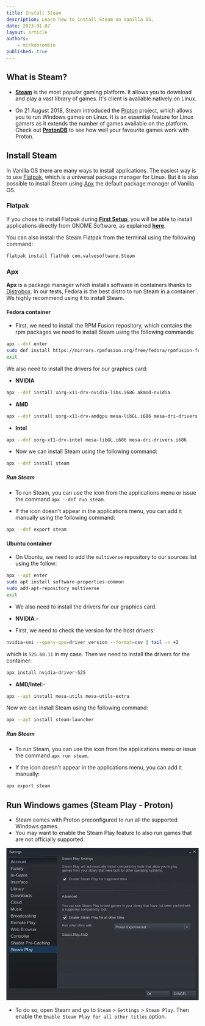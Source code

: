 ```yaml
---
title: Install Steam
description: Learn how to install Steam on Vanilla OS.
date: 2023-01-07
layout: article
authors: 
    - mirkobrombin
published: true
---
```


## What is Steam?

- [**Steam**](https://steampowered.com) is the most popular gaming platform. It allows you to download and play a vast library of games. It's client is available natively on Linux.

- On 21 August 2018, Steam introduced the [Proton](https://github.com/ValveSoftware/Proton) project, which allows you to run Windows games on Linux. It is an essential feature for Linux gamers as it extends the number of games available on the platform. Check out [**ProtonDB**](https://www.protondb.com) to see how well your favourite games work with Proton.

## Install Steam

In Vanilla OS there are many ways to install applications. The easiest way is to use
[Flatpak](https://flatpak.org), which is a universal package manager for Linux.
But it is also possible to install Steam using [Apx](https://documentation.vanillaos.org/docs/apx/)
the default package manager of Vanilla OS.

### Flatpak

If you chose to install Flatpak during [**First Setup**](/2022/11/18/first-setup.html), 
you will be able to install applications directly from GNOME Software, as 
explained [**here**](/2022/12/09/install-flatpaks.html#title3).

You can also install the Steam Flatpak from the terminal using the following command:

```bash
flatpak install flathub com.valvesoftware.Steam
```

### Apx

**Apx** is a package manager which installs software in containers thanks to
[Distrobox](https://github.com/89luca89/distrobox). In our tests, Fedora is the best distro to run Steam in a container . We highly recommend using it to install Steam.

#### Fedora container

- First, we need to install the RPM Fusion repository, which contains the rpm packages we need to install Steam using the following commands:

```bash
apx --dnf enter
sudo dnf install https://mirrors.rpmfusion.org/free/fedora/rpmfusion-free-release-$(rpm -E %fedora).noarch.rpm https://mirrors.rpmfusion.org/nonfree/fedora/rpmfusion-nonfree-release-$(rpm -E %fedora).noarch.rpm
exit
```

We also need to install the drivers for our graphics card:

- **NVIDIA**

```bash
apx --dnf install xorg-x11-drv-nvidia-libs.i686 akmod-nvidia
```

- **AMD**

```bash
apx --dnf install xorg-x11-drv-amdgpu mesa-libGL.i686 mesa-dri-drivers.i686
```

- **Intel**

```bash
apx --dnf xorg-x11-drv-intel mesa-libGL.i686 mesa-dri-drivers.i686
```

- Now we can install Steam using the following command:

```bash
apx --dnf install steam
```

##### Run Steam

- To run Steam, you can use the icon from the applications menu or issue the 
command `apx --dnf run steam`.

- If the icon doesn't appear in the applications menu, you can add it manually using the following command:

```bash
apx --dnf export steam
```

#### Ubuntu container

- On Ubuntu, we need to add the `multiverse` repository to our sources list using the follow:

```bash
apx --apt enter
sudo apt install software-properties-common
sudo add-apt-repository multiverse
exit
```

- We also need to install the drivers for our graphics card.

- **NVIDIA**:-

- First, we need to check the version for the host drivers:

```bash
nvidia-smi --query-gpu=driver_version --format=csv | tail -n +2
```

which is `525.60.11` in my case. Then we need to install the drivers for the container:

```bash
apx install nvidia-driver-525
```

- **AMD/Intel**:-

```bash
apx --apt install mesa-utils mesa-utils-extra
```

Now we can install Steam using the following command:

```bash
apx --apt install steam-launcher
```

##### Run Steam

- To run Steam, you can use the icon from the applications menu or issue the 
command `apx run steam`.

- If the icon doesn't appear in the applications menu, you can add it manually:

```bash
apx export steam
```

## Run Windows games (Steam Play - Proton)

- Steam comes with Proton preconfigured to run all the supported Windows games. 
- You may want to enable the Steam Play feature to also run games that are not officially supported. 

![Steam Play](/assets/uploads/steam-play.webp)

- To do so, open Steam and go to `Steam` > `Settings` > `Steam Play`. Then enable  the `Enable Steam Play for all other titles` option.
